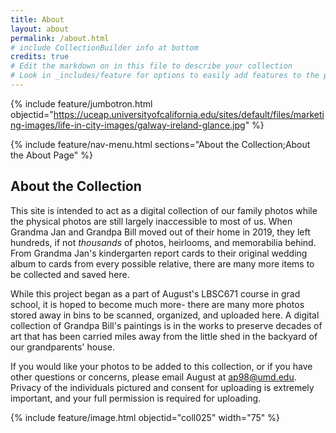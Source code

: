 ```yaml
---
title: About
layout: about
permalink: /about.html
# include CollectionBuilder info at bottom
credits: true
# Edit the markdown on in this file to describe your collection
# Look in _includes/feature for options to easily add features to the page
---
```


{% include feature/jumbotron.html objectid="https://uceap.universityofcalifornia.edu/sites/default/files/marketing-images/life-in-city-images/galway-ireland-glance.jpg" %}

{% include feature/nav-menu.html sections="About the Collection;About the About Page" %}

## About the Collection

This site is intended to act as a digital collection of our family photos while the physical photos are still largely inaccessible to most of us. When Grandma Jan and Grandpa Bill moved out of their home in 2019, they left hundreds, if not *thousands* of photos, heirlooms, and memorabilia behind. From Grandma Jan's kindergarten report cards to their original wedding album to cards from every possible relative, there are many more items to be collected and saved here. 

While this project began as a part of August's LBSC671 course in grad school, it is hoped to become much more- there are many more photos stored away in bins to be scanned, organized, and uploaded here. A digital collection of Grandpa Bill's paintings is in the works to preserve decades of art that has been carried miles away from the little shed in the backyard of our grandparents' house. 

If you would like your photos to be added to this collection, or if you have other questions or concerns, please email August at ap98@umd.edu. Privacy of the individuals pictured and consent for uploading is extremely important, and your full permission is required for uploading. 

{% include feature/image.html objectid="coll025" width="75" %}
